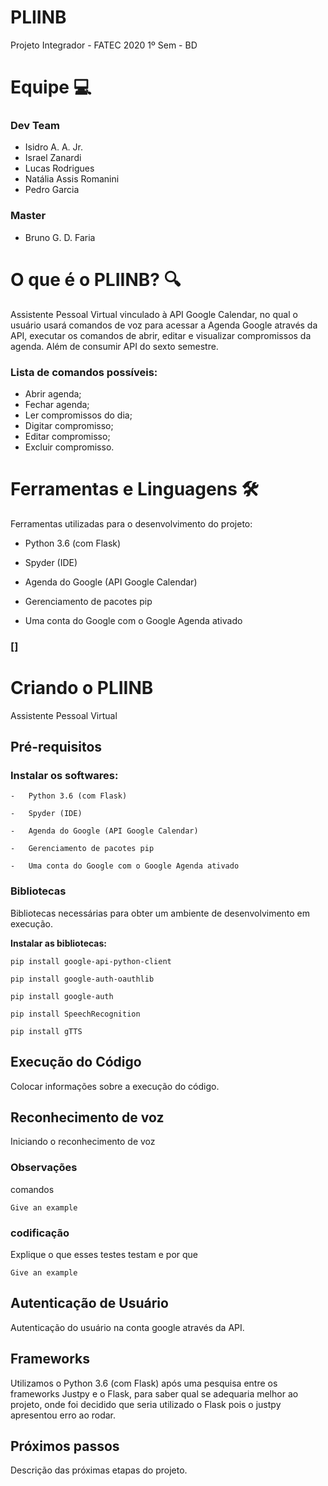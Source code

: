 # PLIINB

Projeto Integrador - FATEC 2020 1º Sem - BD

# [](https://github.com/BrunoGDF/PLIINB/blob/master/README.md#equipe--)**Equipe  💻**

### [](https://github.com/BrunoGDF/PLIINB/blob/master/README.md#dev-team)**Dev Team**

-   Isidro A. A. Jr.
-   Israel Zanardi
-   Lucas Rodrigues
-   Natália Assis Romanini
-   Pedro Garcia

### [](https://github.com/BrunoGDF/PLIINB/blob/master/README.md#master)**Master**

-   Bruno G. D. Faria

# [](https://github.com/BrunoGDF/PLIINB/blob/master/README.md#o-que-%C3%A9-o-pliinb-)**O que é o PLIINB?  🔍**

Assistente Pessoal Virtual vinculado à API Google Calendar, no qual o usuário usará comandos de voz para acessar a Agenda Google através da API, executar os comandos de abrir, editar e visualizar compromissos da agenda. Além de consumir API do sexto semestre.

### [](https://github.com/BrunoGDF/PLIINB/blob/master/README.md#lista-de-comandos-poss%C3%ADveis)**Lista de comandos possíveis:**

-   Abrir agenda;
-   Fechar agenda;
-   Ler compromissos do dia;
-   Digitar compromisso;
-   Editar compromisso;
-   Excluir compromisso.

# [](https://github.com/BrunoGDF/PLIINB/blob/master/README.md#ferramentas-e-linguagens-%EF%B8%8F)**Ferramentas e Linguagens**  🛠️

Ferramentas utilizadas para o desenvolvimento do projeto:

-   Python 3.6 (com Flask) 
    
-   Spyder (IDE)
    
-   Agenda do Google (API Google Calendar)
    
-   Gerenciamento de pacotes pip
    
-   Uma conta do Google com o Google Agenda ativado


### []
# Criando  o PLIINB

Assistente Pessoal Virtual 
### [](https://gist.github.com/PurpleBooth/109311bb0361f32d87a2#prerequisites)
## Pré-requisitos

### [](https://gist.github.com/PurpleBooth/109311bb0361f32d87a2#prerequisites)Instalar  os softwares:
```
-   Python 3.6 (com Flask) 
    
-   Spyder (IDE)
    
-   Agenda do Google (API Google Calendar)
    
-   Gerenciamento de pacotes pip
    
-   Uma conta do Google com o Google Agenda ativado

```

### [](https://gist.github.com/PurpleBooth/109311bb0361f32d87a2#installing)Bibliotecas

Bibliotecas necessárias para obter um ambiente de desenvolvimento em execução.


**Instalar as bibliotecas:**

```
pip install google-api-python-client
```

```
pip install google-auth-oauthlib
```

```
pip install google-auth
```
```
pip install SpeechRecognition
```
```
pip install gTTS
```

## [](https://gist.github.com/PurpleBooth/109311bb0361f32d87a2#built-with)Execução do Código


Colocar informações sobre a execução do código.



## [](https://gist.github.com/PurpleBooth/109311bb0361f32d87a2#running-the-tests)Reconhecimento de voz

Iniciando o reconhecimento de voz

### [](https://gist.github.com/PurpleBooth/109311bb0361f32d87a2#break-down-into-end-to-end-tests)Observações

comandos

```
Give an example

```

### [](https://gist.github.com/PurpleBooth/109311bb0361f32d87a2#and-coding-style-tests) codificação

Explique o que esses testes testam e por que

```
Give an example

```

## [](https://gist.github.com/PurpleBooth/109311bb0361f32d87a2#deployment)Autenticação de Usuário 


Autenticação do usuário na conta google através da API.







## [](https://gist.github.com/PurpleBooth/109311bb0361f32d87a2#built-with)Frameworks


Utilizamos o Python 3.6 (com Flask) após uma pesquisa entre os frameworks Justpy e o Flask, para saber qual se adequaria melhor ao projeto, onde foi decidido que seria utilizado o Flask pois o justpy apresentou erro ao rodar.

## [](https://gist.github.com/PurpleBooth/109311bb0361f32d87a2#contributing)Próximos passos

Descrição das próximas etapas do projeto.


